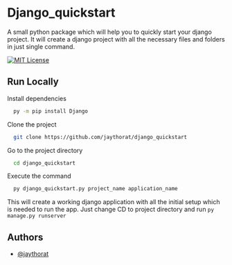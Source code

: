 # Django_quickstart

A small python package which will help you to quickly start your django project. It will create a django project with all the necessary files and folders in just single command.


[![MIT License](https://img.shields.io/badge/License-MIT-green.svg)](https://choosealicense.com/licenses/mit/)


## Run Locally

Install dependencies

```bash
  py -m pip install Django
```

Clone the project

```bash
  git clone https://github.com/jaythorat/django_quickstart
```

Go to the project directory

```bash
  cd django_quickstart
```

Execute the command

```bash
  py django_quickstart.py project_name application_name
```

This will create a working django application with all the initial setup which is needed to run the app. Just change CD to project directory and run `py manage.py runserver`


## Authors

- [@jaythorat](https://www.github.com/jaythorat)
